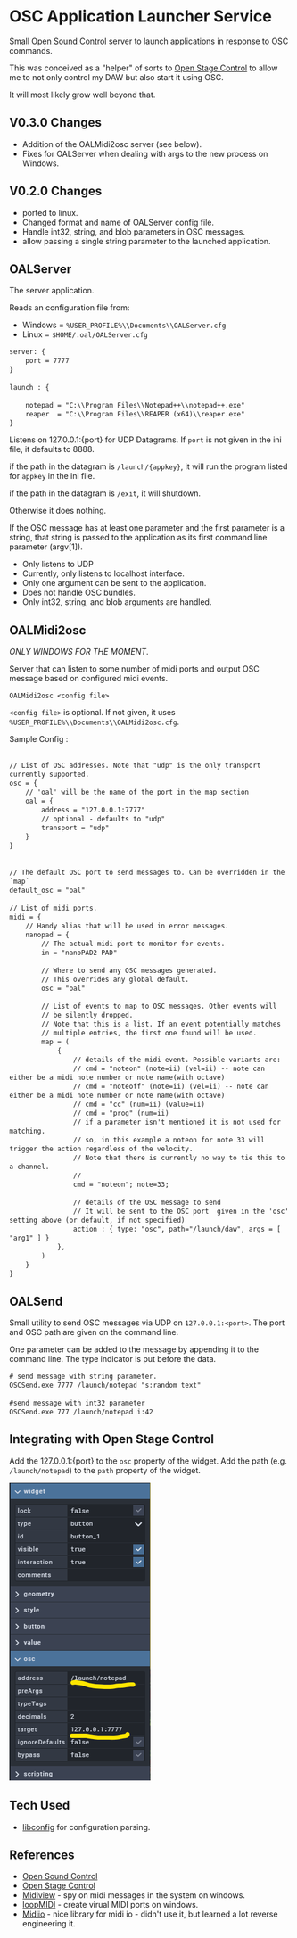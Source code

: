 # OSC Application Launcher Service

Small [Open Sound Control](https://opensoundcontrol.org) server to launch applications in response to OSC commands.

This was conceived as a "helper" of sorts to [Open Stage Control](https://github.com/jean-emmanuel/open-stage-control) to allow 
me to not only control my DAW but also start it using OSC.

It will most likely grow well beyond that.

## V0.3.0 Changes

- Addition of the OALMidi2osc server (see below).
- Fixes for OALServer when dealing with args to the new process on Windows.

## V0.2.0 Changes

- ported to linux.
- Changed format and name of OALServer config file.
- Handle int32, string, and blob parameters in OSC messages.
- allow passing a single string parameter to the launched application.


## OALServer

The server application. 

Reads an configuration file from:
- Windows = `%USER_PROFILE%\\Documents\\OALServer.cfg`
- Linux = `$HOME/.oal/OALServer.cfg`

```
server: {
	port = 7777
}
	
launch : {

	notepad = "C:\\Program Files\\Notepad++\\notepad++.exe"
	reaper  = "C:\\Program Files\\REAPER (x64)\\reaper.exe"
}
```

Listens on 127.0.0.1:{port} for UDP Datagrams. If `port` is not given in the ini file, it defaults to 8888.

if the path in the datagram is `/launch/{appkey}`, it will run the program listed for `appkey` in the ini file.

if the path in the datagram is `/exit`, it will shutdown.

Otherwise it does nothing.

If the OSC message has at least one parameter and the first parameter is a string, that string is 
passed to the application as its first command line parameter (argv[1]).

- Only listens to UDP
- Currently, only listens to localhost interface.
- Only one argument can be sent to the application.
- Does not handle OSC bundles.
- Only int32, string, and blob arguments are handled.

## OALMidi2osc

_ONLY *WINDOWS* FOR THE MOMENT_.

Server that can listen to some number of midi ports and output OSC message based on configured midi events.

```
OALMidi2osc <config file>
```

`<config file>` is optional. If not given, it uses `%USER_PROFILE%\\Documents\\OALMidi2osc.cfg`.

Sample Config :

```

// List of OSC addresses. Note that "udp" is the only transport currently supported.
osc = {
	// 'oal' will be the name of the port in the map section
	oal = { 
		address = "127.0.0.1:7777"
		// optional - defaults to "udp"
		transport = "udp"
	}
}


// The default OSC port to send messages to. Can be overridden in the `map`
default_osc = "oal"

// List of midi ports.
midi = {
	// Handy alias that will be used in error messages.
	nanopad = { 
		// The actual midi port to monitor for events.
		in = "nanoPAD2 PAD"

		// Where to send any OSC messages generated.
		// This overrides any global default.
		osc = "oal" 

		// List of events to map to OSC messages. Other events will
		// be silently dropped.
		// Note that this is a list. If an event potentially matches
		// multiple entries, the first one found will be used.
		map = (
			{ 
				// details of the midi event. Possible variants are:
				// cmd = "noteon" (note=ii) (vel=ii) -- note can either be a midi note number or note name(with octave)
				// cmd = "noteoff" (note=ii) (vel=ii) -- note can either be a midi note number or note name(with octave)
				// cmd = "cc" (num=ii) (value=ii)
				// cmd = "prog" (num=ii)
				// if a parameter isn't mentioned it is not used for matching.
				// so, in this example a noteon for note 33 will trigger the action regardless of the velocity.
				// Note that there is currently no way to tie this to a channel.
				//
				cmd = "noteon"; note=33;

				// details of the OSC message to send
				// It will be sent to the OSC port  given in the 'osc' setting above (or default, if not specified)
				action : { type: "osc", path="/launch/daw", args = [ "arg1" ] }
			},
		)
	}
}
```
## OALSend

Small utility to send OSC messages via UDP on `127.0.0.1:<port>`. The port and OSC path are given on the command line.

One parameter can be added to the message by appending it to the command line. The type indicator is put before the data.

```
# send message with string parameter.
OSCSend.exe 7777 /launch/notepad "s:random text"

#send message with int32 parameter
OSCSend.exe 777 /launch/notepad i:42
```

## Integrating with Open Stage Control

Add the 127.0.0.1:{port} to the `osc` property of the widget.
Add the path (e.g. `/launch/notepad`) to the `path` property of the widget.

![Widget Properties in OSC Editor](/docs/OSC_widget_config.png)

## Tech Used

* [libconfig](https://github.com/hyperrealm/libconfig) for configuration parsing.

## References

 * [Open Sound Control](https://opensoundcontrol.org/)
 * [Open Stage Control](https://github.com/jean-emmanuel/open-stage-control)
 * [Midiview](https://hautetechnique.com/midi/midiview/) - spy on midi messages in the system on windows.
 * [loopMIDI](https://www.tobias-erichsen.de/software/loopmidi.html) - create virual MIDI ports on windows.
 * [Midiio](http://midiio.sapp.org/) - nice library for midi io - didn't use it, but learned a lot reverse engineering it.
